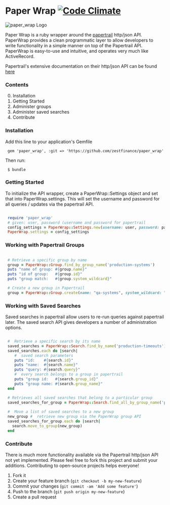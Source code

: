 # Paper Wrap [![Code Climate](https://codeclimate.com/github/ZestFinance/paper_wrap.png)](https://codeclimate.com/github/ZestFinance/paper_wrap)

![paper_wrap Logo](https://raw.github.com/zestfinance/paper_wrap/master/logo.jpg)

Paper Wrap is a ruby wrapper around the [papertrail](http://papertrailapp.com) http/json API.  PaperWrap provides a clean programmatic layer to allow developers to write functionality in a simple manner on top of the Papertrail API.  PaperWrap is easy-to-use and intuitive, and operates very much like ActiveRecord.

Papertrail's extensive documentation on their http/json API can be found [here](http://help.papertrailapp.com/kb/how-it-works/http-api)

### Contents
0. Installation
1. Getting Started
2. Administer groups
3. Administer saved searches
4. Contribute

### Installation

Add this line to your application's Gemfile

     gem 'paper_wrap', :git => 'https://github.com/zestfinance/paper_wrap'

Then run:

     $ bundle

### Getting Started

To initialize the API wrapper, create a PaperWrap::Settings object and set that into PaperWrap.settings.  This will set the username and password for all queries / updates via the papertrail API.

```ruby

 require 'paper_wrap'
 # given: user, password (username and password for papertrail
 config_settings = PaperWrap::Settings.new(username: user, password: pass)
 PaperWrap.settings = config_settings

```

### Working with Papertrail Groups


```ruby

 # Retrieve a specific group by name
 group = PaperWrap::Group.find_by_group_name('production-systems')
 puts "name of group: #{group.name}"
 puts "id of group:   #{group.id}"
 puts "group match:   #{group.system_wildcard}"

 # Create a new group in Papertrail
 group = PaperWrap::Group.create(name: "qa-systems", system_wildcard: "qa-*")

```

### Working with Saved Searches

Saved searches in papertrail allow users to re-run queries against papertrail later.  The saved search API gives developers a number of administration options.

```ruby

 #  Retrieve a specific search by its name 
 saved_searches = PaperWrap::Search.find_by_name('production-timeouts')
 saved_searches.each do |search|     
    #  saved search parameters
    puts "id:    #{search.id}"   
    puts "name:  #{search.name}"
    puts "query: #{search.query}"
    #  every search belongs to a group in papertrail
    puts "group id:   #{search.group_id}"
    puts "group name: #{search.group_name}"
 end

 # Retrieves all saved searches that belong to a particular group
 saved_searches_for_group = PaperWrap::Search.find_all_by_group_name('production-cluster-A')
 
 #  Move a list of saved searches to a new group
 new_group #  retrieve new group via the PaperWrap group API
 saved_searches_for_group.each do |search|
   search.move_to_group(new_group)
 end

```

### Contribute

There is much more functionality available via the Papertrail http/json API not yet implemented.  Please feel free to fork this project and submit your additions.  Contributing to open-source projects helps everyone!

1. Fork it
2. Create your feature branch (`git checkout -b my-new-feature`)
3. Commit your changes (`git commit -am 'Add some feature'`)
4. Push to the branch (`git push origin my-new-feature`)
5. Create a pull request

